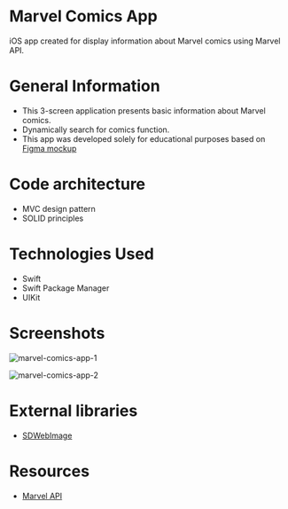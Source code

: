 # Marvel Comics App 
iOS app created for display information about Marvel comics using Marvel API. 

# General Information
- This 3-screen application presents basic information about Marvel comics.
- Dynamically search for comics function. 
- This app was developed solely for educational purposes based on [Figma mockup](https://www.figma.com/proto/CET2h3XyxsvNMi8Wz2P5HW/Comics-app?node-id=103:2815&viewport=769,-1151,0.47655215859413147&scaling=min-zoom)

# Code architecture 
- MVC design pattern 
- SOLID principles 

# Technologies Used
- Swift 
- Swift Package Manager 
- UIKit

# Screenshots
![marvel-comics-app-1](https://user-images.githubusercontent.com/7715561/216281262-d1b76bc6-29b5-4245-930e-a7eb0f976a12.png)

![marvel-comics-app-2](https://user-images.githubusercontent.com/7715561/216281297-b8d299bc-4f41-4cc7-9da9-1586dadcc216.png)

# External libraries
- [SDWebImage](https://github.com/SDWebImage/SDWebImage)

# Resources
- [Marvel API](https://developer.marvel.com)
